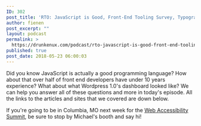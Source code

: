 ```yaml
---
ID: 302
post_title: 'RTO: JavaScript is Good, Front-End Tooling Survey, Typography Trends&#8230;'
author: fienen
post_excerpt: ""
layout: podcast
permalink: >
  https://drunkenux.com/podcast/rto-javascript-is-good-front-end-tooling-survey-typography-trends/
published: true
post_date: 2018-05-23 06:00:03
---
```

Did you know JavaScript is actually a good programming language? How about that over half of front end developers have under 10 years experience? What about what Wordpress 1.0's dashboard looked like? We can help you answer all of these questions and more in today's episode. All the links to the articles and sites that we covered are down below.

If you're going to be in Columbia, MO next week for the <a href="http://webaccessibilitysummit.org/">Web Accessibility Summit</a>, be sure to stop by Michael's booth and say hi!